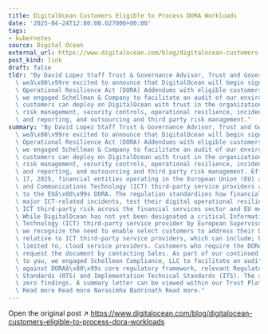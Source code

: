 ```yaml
---
title: DigitalOcean Customers Eligible to Process DORA Workloads
date: '2025-04-24T12:00:00.027000+00:00'
tags:
- kubernetes
source: Digital Ocean
external_url: https://www.digitalocean.com/blog/digitalocean-customers-eligible-to-process-dora-workloads
post_kind: link
draft: false
tldr: "By David Lopez Staff Trust & Governance Advisor, Trust and Governance Today,\
  \ weâ\x80\x99re excited to announce that DigitalOcean will begin signing Digital\
  \ Operational Resilience Act (DORA) Addendums with eligible customers. Additionally,\
  \ we engaged Schellman & Company to facilitate an audit of our environment, so that\
  \ customers can deploy on DigitalOcean with trust in the organizationâ\x80\x99s\
  \ risk management, security controls, operational resilience, incident management\
  \ and reporting, and outsourcing and third party risk management."
summary: "By David Lopez Staff Trust & Governance Advisor, Trust and Governance Today,\
  \ weâ\x80\x99re excited to announce that DigitalOcean will begin signing Digital\
  \ Operational Resilience Act (DORA) Addendums with eligible customers. Additionally,\
  \ we engaged Schellman & Company to facilitate an audit of our environment, so that\
  \ customers can deploy on DigitalOcean with trust in the organizationâ\x80\x99s\
  \ risk management, security controls, operational resilience, incident management\
  \ and reporting, and outsourcing and third party risk management. Effective January\
  \ 17, 2025, financial entities operating in the European Union (EU) and Information\
  \ and Communications Technology (ICT) third-party service providers are subject\
  \ to the EUâ\x80\x99s DORA. The regulation standardizes how financial entities report\
  \ major ICT-related incidents, test their digital operational resilience, and manage\
  \ ICT third-party risk across the financial services sector and EU member states.\
  \ While DigitalOcean has not yet been designated a critical Information and Communications\
  \ Technology (ICT) third-party service provider by European Supervisory Authorities,\
  \ we recognize the need to enable select customers to address their DORA obligations\
  \ relative to ICT third-party service providers, which can include; but, are not\
  \ limited to, cloud service providers. Customers who require the DORA Addendum can\
  \ request the document by contacting Sales. As part of our continued commitment\
  \ to you, we engaged Schellman Compliance, LLC to facilitate an audit of our environment\
  \ against DORAâ\x80\x99s core regulatory framework, relevant Regulatory Technical\
  \ Standards (RTS) and Implementation Technical Standards (ITS). The assessment returned\
  \ zero findings. A summary letter can be viewed within our Trust Platform. Share\
  \ Read more Read more Narasimha Badrinath Read more."
---
```

Open the original post ↗ https://www.digitalocean.com/blog/digitalocean-customers-eligible-to-process-dora-workloads
